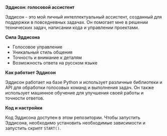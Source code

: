 **Эддисон: голосовой ассистент**

Эддисон - это мой личный интеллектуальный ассистент, созданный для поддержки в повседневных задачах. Он помогает мне в решении технических задач, написании кода и управлении проектами.

**Сила Эддисона**

* Голосовое управление
* Уникальный стиль общения
* Точность и внимание к деталям
* Возможность ответа на русском языке

**Как работает Эддисон**

Эддисон работает на базе Python и использует различные библиотеки и API для обработки голосовых команд и выполнения задач. Он также использует машинное обучение для улучшения своей работы и точности ответов.

**Код и настройки**

Код Эддисона доступен в этом репозитории. Чтобы запустить Эддисона, необходимо установить необходимые зависимости и запустить скрипт `START()`.
